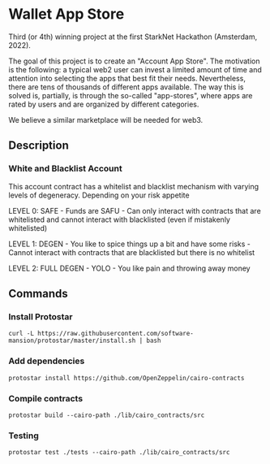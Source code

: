 # Wallet App Store

Third (or 4th) winning project at the first StarkNet Hackathon (Amsterdam, 2022).

The goal of this project is to create an "Account App Store". The motivation is the following: a typical web2 user can invest a limited amount of time and attention into selecting the apps that best fit their needs. Nevertheless, there are tens of thousands of different apps available. The way this is solved is, partially, is through the so-called "app-stores", where apps are rated by users and are organized by different categories.

We believe a similar marketplace will be needed for web3.
## Description

### White and Blacklist Account
This account contract has a whitelist and blacklist mechanism with varying levels of degeneracy. Depending on
your risk appetite

LEVEL 0: SAFE
    - Funds are SAFU
    - Can only interact with contracts that are whitelisted and cannot interact with blacklisted (even if mistakenly whitelisted)

LEVEL 1: DEGEN
    - You like to spice things up a bit and have some risks
    - Cannot interact with contracts that are blacklisted but there is no whitelist

LEVEL 2: FULL DEGEN
    - YOLO
    - You like pain and throwing away money

## Commands
### Install Protostar
```
curl -L https://raw.githubusercontent.com/software-mansion/protostar/master/install.sh | bash
```
### Add dependencies
```
protostar install https://github.com/OpenZeppelin/cairo-contracts
```
### Compile contracts
```
protostar build --cairo-path ./lib/cairo_contracts/src
```
### Testing
```
protostar test ./tests --cairo-path ./lib/cairo_contracts/src
```
